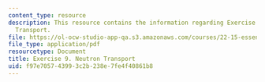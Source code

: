 ```yaml
---
content_type: resource
description: This resource contains the information regarding Exercise 9. Neutron
  Transport.
file: https://ol-ocw-studio-app-qa.s3.amazonaws.com/courses/22-15-essential-numerical-methods-fall-2014/f97e705743993c2b238e7fe4f40861b8_MIT22_15F14_ex09.pdf
file_type: application/pdf
resourcetype: Document
title: Exercise 9. Neutron Transport
uid: f97e7057-4399-3c2b-238e-7fe4f40861b8
---
```

